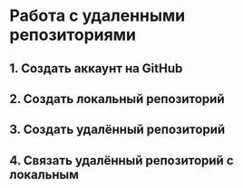# **Работа с удаленными репозиториями**
## 1. Создать аккаунт на GitHub
## 2. Создать локальный репозиторий
## 3. Создать удалённый репозиторий
## 4. Связать удалённый репозиторий с локальным
